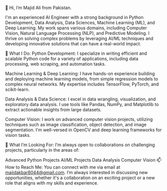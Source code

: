 👋 Hi, I’m Majid Ali from Pakistan.

I'm an experienced AI Engineer with a strong background in Python Development, Data Analysis, Data Sciences, Machine Learning (ML), and Deep Learning. My work spans various domains, including Computer Vision, Natural Language Processing (NLP), and Predictive Modeling. I thrive on solving complex problems by leveraging AI/ML techniques and developing innovative solutions that can have a real-world impact.

🌟 What I Do:
Python Development: I specialize in writing efficient and scalable Python code for a variety of applications, including data processing, web scraping, and automation tasks.

Machine Learning & Deep Learning: I have hands-on experience building and deploying machine learning models, from simple regression models to complex neural networks. My expertise includes TensorFlow, PyTorch, and scikit-learn.

Data Analysis & Data Science: I excel in data wrangling, visualization, and exploratory data analysis. I use tools like Pandas, NumPy, and Matplotlib to extract actionable insights from large datasets.

Computer Vision: I work on advanced computer vision projects, utilizing techniques such as image classification, object detection, and image segmentation. I'm well-versed in OpenCV and deep learning frameworks for vision tasks.

💞️ What I’m Looking For:
I’m always open to collaborations on challenging projects, particularly in the areas of:

Advanced Python Projects
AI/ML Projects
Data Analysis
Computer Vision
📫 How to Reach Me:
You can connect with me via email at majidakbar8044@gmail.com. I’m always interested in discussing new opportunities, whether it's a collaboration on an exciting project or a new role that aligns with my skills and experience.

